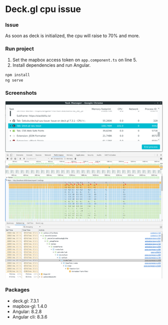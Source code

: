 # Deck.gl cpu issue


### Issue
As soon as deck is initialized, the cpu will raise to 70% and more.

### Run project

1. Set the mapbox access token on `app.component.ts` on line 5.
2. Install dependencies and run Angular.

```bash
npm install
ng serve
```

### Screenshots
![](images/cpu-raise.png)
![](images/devtool-performance.png)

### Packages

- deck.gl: 7.3.1
- mapbox-gl: 1.4.0
- Angular: 8.2.8
- Angular cli: 8.3.6
